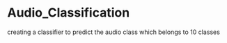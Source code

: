 # Audio_Classification

creating a classifier to predict the audio class which belongs to 10 classes
